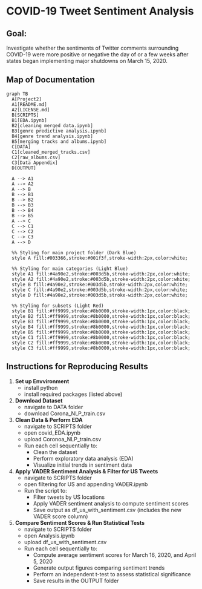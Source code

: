 # COVID-19 Tweet Sentiment Analysis
## Goal: 
Investigate whether the sentiments of Twitter comments surrounding COVID-19 were more positive or negative the day of or a few weeks after states began implementing major shutdowns on March 15, 2020. 

## Map of Documentation
```mermaid
graph TB
  A[Project2]
  A1[README.md]
  A2[LICENSE.md]
  B[SCRIPTS]
  B1[EDA.ipynb]
  B2[cleaning merged data.ipynb]
  B3[genre predictive analysis.ipynb]
  B4[genre trend analysis.ipynb]
  B5[merging tracks and albums.ipynb]
  C[DATA]
  C1[cleaned_merged_tracks.csv]
  C2[raw_albums.csv]
  C3[Data Appendix]
  D[OUTPUT]

  A --> A1
  A --> A2
  A --> B
  B --> B1
  B --> B2
  B --> B3
  B --> B4
  B --> B5
  A --> C
  C --> C1
  C --> C2
  C --> C3
  A --> D

  %% Styling for main project folder (Dark Blue)
  style A fill:#003366,stroke:#001f3f,stroke-width:2px,color:white;

  %% Styling for main categories (Light Blue)
  style A1 fill:#4a90e2,stroke:#003d5b,stroke-width:2px,color:white;
  style A2 fill:#4a90e2,stroke:#003d5b,stroke-width:2px,color:white;
  style B fill:#4a90e2,stroke:#003d5b,stroke-width:2px,color:white;
  style C fill:#4a90e2,stroke:#003d5b,stroke-width:2px,color:white;
  style D fill:#4a90e2,stroke:#003d5b,stroke-width:2px,color:white;

  %% Styling for subsets (Light Red)
  style B1 fill:#ff9999,stroke:#8b0000,stroke-width:1px,color:black;
  style B2 fill:#ff9999,stroke:#8b0000,stroke-width:1px,color:black;
  style B3 fill:#ff9999,stroke:#8b0000,stroke-width:1px,color:black;
  style B4 fill:#ff9999,stroke:#8b0000,stroke-width:1px,color:black;
  style B5 fill:#ff9999,stroke:#8b0000,stroke-width:1px,color:black;
  style C1 fill:#ff9999,stroke:#8b0000,stroke-width:1px,color:black;
  style C2 fill:#ff9999,stroke:#8b0000,stroke-width:1px,color:black;
  style C3 fill:#ff9999,stroke:#8b0000,stroke-width:1px,color:black;
```

## Instructions for Reproducing Results

1. **Set up Envvironment**
   - install python
   - install required packages (listed above)
2. **Download Dataset**
   - navigate to DATA folder
   - download Corona_NLP_train.csv
3. **Clean Data & Perform EDA**
   - navigate to SCRIPTS folder
   - open covid_EDA.ipynb
   - upload Coronoa_NLP_train.csv
   - Run each cell sequentially to:
        - Clean the dataset
        - Perform exploratory data analysis (EDA)
        - Visualize initial trends in sentiment data
4. **Apply VADER Sentiment Analysis & Filter for US Tweets**
   - navigate to SCRIPTS folder
   - open filtering for US and appending VADER.ipynb
   - Run the script to:
       - Filter tweets by US locations
      - Apply VADER sentiment analysis to compute sentiment scores
     - Save output as df_us_with_sentiment.csv (includes the new VADER score column)
5. **Compare Sentiment Scores & Run Statistical Tests**
   - navigate to SCRIPTS folder
   - open Analysis.ipynb
   - upload df_us_with_sentiment.csv
   - Run each cell sequentially to:
      - Compute average sentiment scores for March 16, 2020, and April 5, 2020
      - Generate output figures comparing sentiment trends
      - Perform an independent t-test to assess statistical significance
      - Save results in the OUTPUT folder
  
